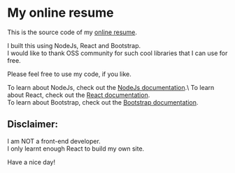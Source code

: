 # My online resume 

This is the source code of my [online resume](https://vongkhmer.github.io/online_resume/).


I built this using NodeJs, React and Bootstrap.\
I would like to thank OSS community for such cool libraries that I can use for free.

Please feel free to use my code, if you like.

To learn about NodeJs, check out the [NodeJs documentation]("https://nodejs.org/en/").\
To learn about React, check out the [React documentation](https://reactjs.org/).\
To learn about Bootstrap, check out the [Bootstrap documentation](https://getbootstrap.com/).

## Disclaimer: 
I am NOT a front-end developer.\
I only learnt enough React to build my own site.

Have a nice day!